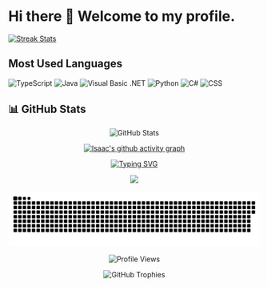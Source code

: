 # Hi there 👋 Welcome to my profile.

[![Streak Stats](https://streak-stats.demolab.com?user=IsaacNjoroge2024&theme=dark&hide_border=true)](https://git.io/streak-stats)

## Most Used Languages
<!-- Using the languages bar from your current setup -->
![TypeScript](https://img.shields.io/badge/TypeScript-54.65%25-blue)
![Java](https://img.shields.io/badge/Java-19.94%25-orange)
![Visual Basic .NET](https://img.shields.io/badge/Visual%20Basic%20.NET-16.06%25-purple)
![Python](https://img.shields.io/badge/Python-4.72%25-blue)
![C#](https://img.shields.io/badge/C%23-4.20%25-green)
![CSS](https://img.shields.io/badge/CSS-0.43%25-purple)

## 📊 GitHub Stats
<div align="center">
  
  <!-- GitHub Stats Card -->
  ![GitHub Stats](https://github-readme-stats.vercel.app/api?username=IsaacNjoroge2024&theme=radical&hide_border=true&include_all_commits=true&count_private=true)
  
  <!-- GitHub Contribution Graph -->
  [![Isaac's github activity graph](https://github-readme-activity-graph.vercel.app/graph?username=IsaacNjoroge2024&theme=tokyo-night&hide_border=true)](https://github.com/ashutosh00710/github-readme-activity-graph)
  
  <!-- Typing Animation -->
  [![Typing SVG](https://readme-typing-svg.demolab.com?font=Fira+Code&duration=3000&pause=1000&color=00FF00&center=true&vCenter=true&random=false&width=435&lines=A+passionate+Java+Developer;Always+learning+new+stuff;Full+Stack+Development+Enthusiast;Clean+Code+Advocate)](https://git.io/typing-svg)
  
  <!-- Tech Stack -->
  <img src="https://skillicons.dev/icons?i=java,ts,python,cs,dotnet,css&theme=dark" />

  <!-- Snake Animation -->
  ![Snake animation](https://raw.githubusercontent.com/IsaacNjoroge2024/IsaacNjoroge2024/output/github-contribution-grid-snake.svg)

  <!-- Profile Views Counter -->
  ![Profile Views](https://komarev.com/ghpvc/?username=IsaacNjoroge2024&color=blueviolet&style=flat-square)
  
  <!-- GitHub Trophies -->
  ![GitHub Trophies](https://github-profile-trophy.vercel.app/?username=IsaacNjoroge2024&theme=radical&no-frame=true&no-bg=true&margin-w=4)
</div>
